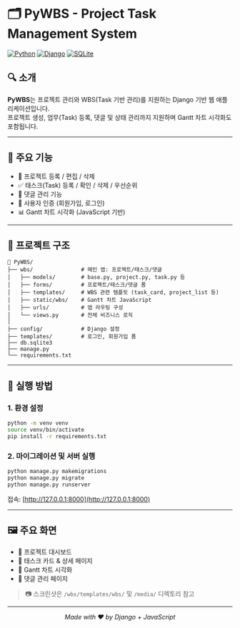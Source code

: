 # 🗂️ PyWBS - Project Task Management System

[![Python](https://img.shields.io/badge/Python-3.11-blue?logo=python)](https://python.org)
[![Django](https://img.shields.io/badge/Django-4.x-success?logo=django)](https://www.djangoproject.com/)
[![SQLite](https://img.shields.io/badge/Database-SQLite-blue?logo=sqlite&logoColor=white)](https://sqlite.org)

## 🔍 소개

**PyWBS**는 프로젝트 관리와 WBS(Task 기반 관리)를 지원하는 Django 기반 웹 애플리케이션입니다.  
프로젝트 생성, 업무(Task) 등록, 댓글 및 상태 관리까지 지원하며 Gantt 차트 시각화도 포함됩니다.

---

## 🎯 주요 기능

- 📁 프로젝트 등록 / 편집 / 삭제
- ✅ 태스크(Task) 등록 / 확인 / 삭제 / 우선순위
- 💬 댓글 관리 기능
- 👤 사용자 인증 (회원가입, 로그인)
- 📊 Gantt 차트 시각화 (JavaScript 기반)

---

## 📁 프로젝트 구조

```
📁 PyWBS/
├── wbs/               # 메인 앱: 프로젝트/태스크/댓글
│   ├── models/        # base.py, project.py, task.py 등
│   ├── forms/         # 프로젝트/태스크/댓글 폼
│   ├── templates/     # WBS 관련 템플릿 (task_card, project_list 등)
│   ├── static/wbs/    # Gantt 차트 JavaScript
│   ├── urls/          # 앱 라우팅 구성
│   └── views.py       # 전체 비즈니스 로직
│
├── config/            # Django 설정
├── templates/         # 로그인, 회원가입 폼
├── db.sqlite3
├── manage.py
└── requirements.txt
```

---

## 🚀 실행 방법

### 1. 환경 설정

```bash
python -m venv venv
source venv/bin/activate
pip install -r requirements.txt
```

### 2. 마이그레이션 및 서버 실행

```bash
python manage.py makemigrations
python manage.py migrate
python manage.py runserver
```

접속: [http://127.0.0.1:8000](http://127.0.0.1:8000)

---

## 🖼️ 주요 화면

- 📌 프로젝트 대시보드
- 📌 태스크 카드 & 상세 페이지
- 📌 Gantt 차트 시각화
- 📌 댓글 관리 페이지

> 📷 스크린샷은 `/wbs/templates/wbs/` 및 `/media/` 디렉토리 참고

---


<p align="center"><i>Made with ❤️ by Django + JavaScript</i></p>
